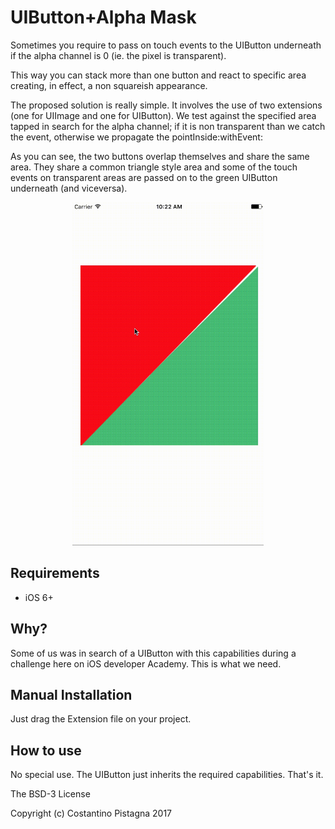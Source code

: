 UIButton+Alpha Mask
===================

Sometimes you require to pass on touch events to the UIButton underneath if the alpha channel is 0 (ie. the pixel is transparent).

This way you can stack more than one button and react to specific area creating, in effect, a non squareish appearance. 

The proposed solution is really simple. It involves the use of two extensions (one for UIImage and one for UIButton). We test against the specified area tapped in search for the alpha channel; if it is non transparent than we catch the event, otherwise we propagate the pointInside:withEvent:

As you can see, the two buttons overlap themselves and share the same area. They share a common triangle style area and some of the touch events on transparent areas are passed on to the green UIButton underneath (and viceversa).

<p align="center">
	<img src="https://github.com/valvoline/UIButton-AlphaMask/blob/master/UIButtonMask.gif" width="306" height=549>
</p>

Requirements
------------
- iOS 6+


Why?
---
Some of us was in search of a UIButton with this capabilities during a challenge here on iOS developer Academy. This is what we need.


Manual Installation
------------------

Just drag the Extension file on your project.

How to use
----------
No special use. The UIButton just inherits the required capabilities. That's it.


The BSD-3 License

Copyright (c) Costantino Pistagna 2017


 